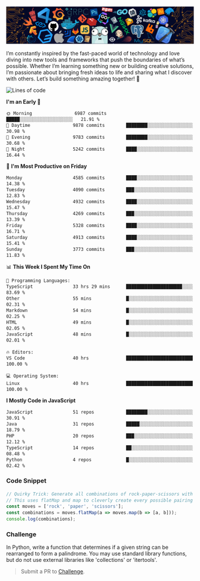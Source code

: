 ![](https://github.com/0x3EF8/0x3EF8/raw/main/images/header_.png)

I’m constantly inspired by the fast-paced world of technology and love diving into new tools and frameworks that push the boundaries of what’s possible. Whether I’m learning something new or building creative solutions, I’m passionate about bringing fresh ideas to life and sharing what I discover with others. Let’s build something amazing together! 🚀

<!--START_SECTION:header-->
![Lines of code](https://img.shields.io/badge/From%20Hello%20World%20I%27ve%20Written-23.0%20million%20lines%20of%20code-blue)

**I'm an Early 🐤** 

```text
🌞 Morning                6987 commits        █████░░░░░░░░░░░░░░░░░░░░   21.91 % 
🌆 Daytime                9878 commits        ████████░░░░░░░░░░░░░░░░░   30.98 % 
🌃 Evening                9783 commits        ████████░░░░░░░░░░░░░░░░░   30.68 % 
🌙 Night                  5242 commits        ████░░░░░░░░░░░░░░░░░░░░░   16.44 % 
```
📅 **I'm Most Productive on Friday** 

```text
Monday                   4585 commits        ████░░░░░░░░░░░░░░░░░░░░░   14.38 % 
Tuesday                  4090 commits        ███░░░░░░░░░░░░░░░░░░░░░░   12.83 % 
Wednesday                4932 commits        ████░░░░░░░░░░░░░░░░░░░░░   15.47 % 
Thursday                 4269 commits        ███░░░░░░░░░░░░░░░░░░░░░░   13.39 % 
Friday                   5328 commits        ████░░░░░░░░░░░░░░░░░░░░░   16.71 % 
Saturday                 4913 commits        ████░░░░░░░░░░░░░░░░░░░░░   15.41 % 
Sunday                   3773 commits        ███░░░░░░░░░░░░░░░░░░░░░░   11.83 % 
```


📊 **This Week I Spent My Time On** 

```text
💬 Programming Languages: 
TypeScript               33 hrs 29 mins      █████████████████████░░░░   83.69 % 
Other                    55 mins             █░░░░░░░░░░░░░░░░░░░░░░░░   02.31 % 
Markdown                 54 mins             █░░░░░░░░░░░░░░░░░░░░░░░░   02.25 % 
HTML                     49 mins             █░░░░░░░░░░░░░░░░░░░░░░░░   02.05 % 
JavaScript               48 mins             █░░░░░░░░░░░░░░░░░░░░░░░░   02.01 % 

🔥 Editors: 
VS Code                  40 hrs              █████████████████████████   100.00 % 

💻 Operating System: 
Linux                    40 hrs              █████████████████████████   100.00 % 
```

**I Mostly Code in JavaScript** 

```text
JavaScript               51 repos            ████████░░░░░░░░░░░░░░░░░   30.91 % 
Java                     31 repos            █████░░░░░░░░░░░░░░░░░░░░   18.79 % 
PHP                      20 repos            ███░░░░░░░░░░░░░░░░░░░░░░   12.12 % 
TypeScript               14 repos            ██░░░░░░░░░░░░░░░░░░░░░░░   08.48 % 
Python                   4 repos             █░░░░░░░░░░░░░░░░░░░░░░░░   02.42 % 
```




<!--END_SECTION:header-->

<!--START_SECTION:footer-->
### Code Snippet
```js
// Quirky Trick: Generate all combinations of rock-paper-scissors with a one-liner (JavaScript)
// This uses flatMap and map to cleverly create every possible pairing between players.
const moves = ['rock', 'paper', 'scissors'];
const combinations = moves.flatMap(a => moves.map(b => [a, b]));
console.log(combinations);
```
### Challenge
In Python, write a function that determines if a given string can be rearranged to form a palindrome. You may use standard library functions, but do not use external libraries like 'collections' or 'itertools'.
<!--END_SECTION:footer-->
> Submit a PR to [Challenge](https://github.com/mrepol742/challenge/fork).
